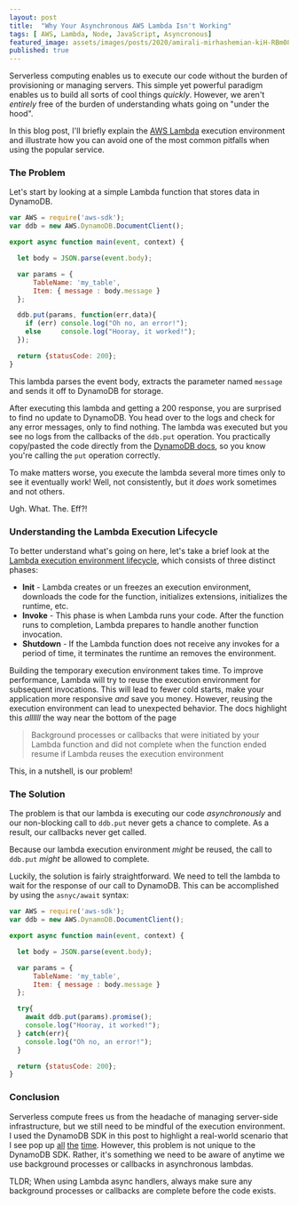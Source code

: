 ```yaml
---
layout: post
title:  "Why Your Asynchronous AWS Lambda Isn't Working"
tags: [ AWS, Lambda, Node, JavaScript, Asyncronous]
featured_image: assets/images/posts/2020/amirali-mirhashemian-kiH-RBm08NQ-unsplash.jpg
published: true  
---
```


Serverless computing enables us to execute our code without the burden of provisioning or managing servers.  This simple yet powerful paradigm enables us to build all sorts of cool things _quickly_. However, we aren't _entirely_ free of the burden of understanding whats going on "under the hood".

In this blog post, I'll briefly explain the [AWS Lambda](https://aws.amazon.com/lambda/) execution environment and illustrate how you can avoid one of the most common pitfalls when using the popular service.

### The Problem

Let's start by looking at a simple Lambda function that stores data in DynamoDB.

```JavaScript
var AWS = require('aws-sdk');
var ddb = new AWS.DynamoDB.DocumentClient();

export async function main(event, context) {

  let body = JSON.parse(event.body);

  var params = {
      TableName: 'my_table',
      Item: { message : body.message }
  };

  ddb.put(params, function(err,data){
    if (err) console.log("Oh no, an error!");
    else     console.log("Hooray, it worked!");
  });

  return {statusCode: 200};
}
```

This lambda parses the event body, extracts the parameter named `message` and sends it off to DynamoDB for storage.

After executing this lambda and getting a 200 response, you are surprised to find no update to DynamoDB. You head over to the logs and check for any error messages, only to find nothing. The lambda was executed but you see no logs from the callbacks of the `ddb.put` operation.  You practically copy/pasted the code directly from the [DynamoDB docs](https://docs.aws.amazon.com/AWSJavaScriptSDK/latest/AWS/DynamoDB/DocumentClient.html#put-property), so you know you're calling the `put` operation correctly.

To make matters worse, you execute the lambda several more times only to see it eventually work!  Well, not consistently, but it _does_ work sometimes and not others.  

Ugh.  What. The. Eff?!

### Understanding the Lambda Execution Lifecycle

To better understand what's going on here, let's take a brief look at the [Lambda execution environment lifecycle](https://docs.aws.amazon.com/lambda/latest/dg/runtimes-context.html), which consists of three distinct phases:

* **Init** - Lambda creates or un freezes an execution environment, downloads the code for the function, initializes extensions, initializes the runtime, etc.  
* **Invoke** - This phase is when Lambda runs your code.  After the function runs to completion, Lambda prepares to handle another function invocation.
* **Shutdown** - If the Lambda function does not receive any invokes for a period of time, it terminates the runtime an removes the environment.

Building the temporary execution environment takes time. To improve performance, Lambda will try to reuse the execution environment for subsequent invocations.  This will lead to fewer cold starts, make your application more responsive _and_ save you money.  However, reusing the execution environment can lead to unexpected behavior.  The docs highlight this _allllll_ the way near the bottom of the page

> Background processes or callbacks that were initiated by your Lambda function and did not complete when the function ended resume if Lambda reuses the execution environment

This, in a nutshell, is our problem!

### The Solution

The problem is that our lambda is executing our code _asynchronously_ and our non-blocking call to `ddb.put` never gets a chance to complete.  As a result, our callbacks never get called.

Because our lambda execution environment *might* be reused, the call to `ddb.put` *might* be allowed to complete.

Luckily, the solution is fairly straightforward.  We need to tell the lambda to wait for the response of our call to DynamoDB.  This can be accomplished by using the `asnyc/await` syntax:

```JavaScript
var AWS = require('aws-sdk');
var ddb = new AWS.DynamoDB.DocumentClient();

export async function main(event, context) {

  let body = JSON.parse(event.body);

  var params = {
      TableName: 'my_table',
      Item: { message : body.message }
  };

  try{
    await ddb.put(params).promise();
    console.log("Hooray, it worked!");
  } catch(err){
    console.log("Oh no, an error!");
  }

  return {statusCode: 200};
}
```


### Conclusion

Serverless compute frees us from the headache of managing server-side infrastructure, but we still need to be mindful of the execution environment.  I used the DynamoDB SDK in this post to highlight a real-world scenario that I see pop up [all](https://stackoverflow.com/questions/64650275/how-to-put-items-into-dynamodb-table-using-lambdanode-js/64650717#64650717) [the](https://stackoverflow.com/questions/65911314/lambda-functions-getitem-call-in-nodejs-is-not-printing-any-item-in-console/65911858#65911858) [time](https://stackoverflow.com/questions/55920683/lambda-function-is-not-calling-https-request-function-when-data-is-retrieved-fr). However, this problem is not unique to the DynamoDB SDK.  Rather, it's something we need to be aware of anytime we use background processes or callbacks in asynchronous lambdas.


TLDR; When using Lambda async handlers, always make sure any background processes or callbacks are complete before the code exists.  
